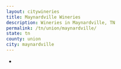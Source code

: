```yaml
---
layout: citywineries
title: Maynardville Wineries
description: Wineries in Maynardville, TN
permalink: /tn/union/maynardville/
state: tn
county: union
city: maynardville
---
```

-
